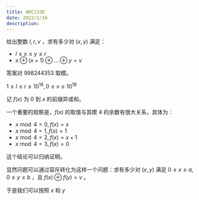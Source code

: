 ```yaml
---
title: ARC133D
date: 2022/1/16
description: 　
---
```


给出整数 $l,r,v$ ，求有多少对 $(x,y)$ 满足：

+ $l\leq x\leq y\leq r$
+ $x\oplus (x+1)\oplus...\oplus y= v$

答案对 $998244353$ 取模。

$1\leq l\leq r\leq 10^{18},0\leq v\leq 10^{18}$

记 $f(x)$ 为 $0$ 到 $x$ 的前缀异或和。

一个重要的观察是，$f(x)$ 的取值与其模 $4$ 的余数有很大关系，具体为：

+ $x \bmod 4=0,f(x)=x$
+ $x\bmod 4=1,f(x)=1$
+ $x\bmod 4=2,f(x)=x+1$
+ $x\bmod 4=3,f(x)=0$

这个结论可以归纳证明。

显然问题可以通过容斥转化为这样一个问题：求有多少对 $(x,y)$ 满足 $0\leq x\leq a,0\leq y\leq b$ ，且 $f(x)\oplus f(y)=v$ 。

于是我们可以按照 $x$ 和 $y$ 